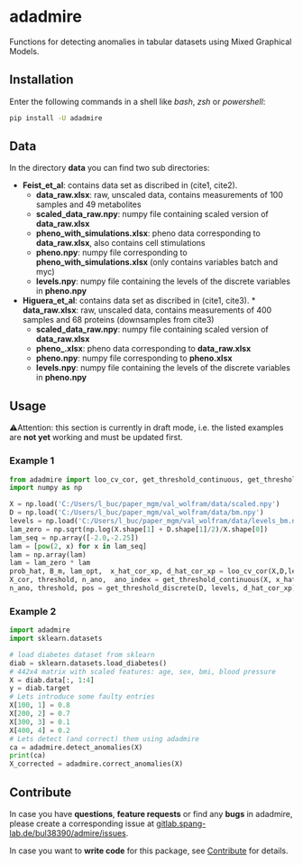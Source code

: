 # adadmire

<!-- ATTENTION: this file will be displayed not only on Github, but also on PyPI, so NO relative relative to files in the repo must be used -->

Functions for detecting anomalies in tabular datasets using Mixed Graphical Models.

## Installation

Enter the following commands in a shell like *bash*, *zsh* or *powershell*:

```bash
pip install -U adadmire
```


## Data

In the directory **data** you can find two sub directories: 
* **Feist_et_al**: contains data set as discribed in (cite1, cite2). 
    * **data_raw.xlsx**: raw, unscaled data, contains measurements of 100 samples and 49 metabolites
    *  **scaled_data_raw.npy**: numpy file containing scaled version of **data_raw.xlsx**
    *  **pheno_with_simulations.xlsx**: pheno data corresponding to **data_raw.xlsx**, also contains cell stimulations
    *  **pheno.npy**: numpy file corresponding to **pheno_with_simulations.xlsx** (only contains variables batch and myc)
    *  **levels.npy**: numpy file containing the levels of the discrete variables in **pheno.npy**
* **Higuera_et_al**: contains data set as discribed in (cite1, cite3).
       * **data_raw.xlsx**: raw, unscaled data, contains measurements of 400 samples and 68 proteins (downsamples from cite3)
    *  **scaled_data_raw.npy**: numpy file containing scaled version of **data_raw.xlsx**
    *  **pheno_.xlsx**: pheno data corresponding to **data_raw.xlsx**
    *  **pheno.npy**: numpy file corresponding to **pheno.xlsx**
    *  **levels.npy**: numpy file containing the levels of the discrete variables in **pheno.npy**
## Usage

⚠️Attention: this section is currently in draft mode, i.e. the listed examples are **not yet** working and must be updated first.
<!-- TODO -->

### Example 1

```python
from adadmire import loo_cv_cor, get_threshold_continuous, get_threshold_discrete
import numpy as np

X = np.load('C:/Users/l_buc/paper_mgm/val_wolfram/data/scaled.npy')
D = np.load('C:/Users/l_buc/paper_mgm/val_wolfram/data/bm.npy')
levels = np.load('C:/Users/l_buc/paper_mgm/val_wolfram/data/levels_bm.npy')
lam_zero = np.sqrt(np.log(X.shape[1] + D.shape[1]/2)/X.shape[0])
lam_seq = np.array([-2.0,-2.25])
lam = [pow(2, x) for x in lam_seq]
lam = np.array(lam)
lam = lam_zero * lam
prob_hat, B_m, lam_opt,  x_hat_cor_xp, d_hat_cor_xp = loo_cv_cor(X,D,levels,lam)
X_cor, threshold, n_ano,  ano_index = get_threshold_continuous(X, x_hat_cor_xp, B_m)
n_ano, threshold, pos = get_threshold_discrete(D, levels, d_hat_cor_xp)
```

### Example 2

```python
import adadmire
import sklearn.datasets

# load diabetes dataset from sklearn
diab = sklearn.datasets.load_diabetes()
# 442x4 matrix with scaled features: age, sex, bmi, blood pressure
X = diab.data[:, 1:4]
y = diab.target
# Lets introduce some faulty entries
X[100, 1] = 0.8
X[200, 2] = 0.7
X[300, 3] = 0.1
X[400, 4] = 0.2
# Lets detect (and correct) them using adadmire
ca = adadmire.detect_anomalies(X)
print(ca)
X_corrected = adadmire.correct_anomalies(X)
```

## Contribute

In case you have **questions**, **feature requests** or find any **bugs** in adadmire, please create a corresponding issue at [gitlab.spang-lab.de/bul38390/admire/issues](https://github.com/spang-lab/adadmire/issues).

In case you want to **write code** for this package, see [Contribute](https://github.com/spang-lab/adadmire/blob/main/doc/contribute.md) for details.